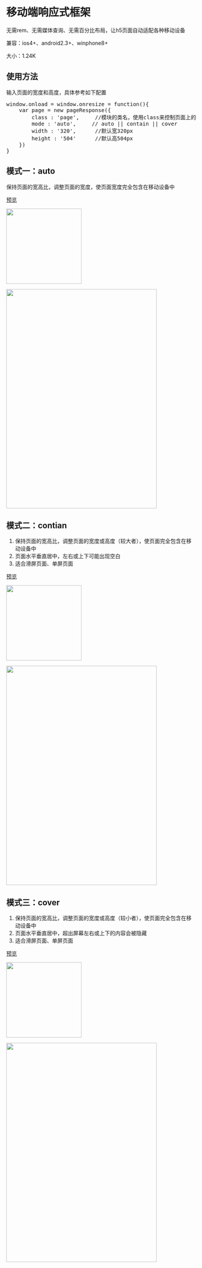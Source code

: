 <h1>移动端响应式框架</h1>
<p>无需rem、无需媒体查询、无需百分比布局，让h5页面自动适配各种移动设备</p>
<p>兼容：ios4+、android2.3+、winphone8+</p>
<p>大小：1.24K</p>
<h2>使用方法</h2>
<p>输入页面的宽度和高度，具体参考如下配置</p>
<pre>
window.onload = window.onresize = function(){
    var page = new pageResponse({
        class : 'page',     //模块的类名，使用class来控制页面上的模块(1个或多个)
        mode : 'auto',     // auto || contain || cover 
        width : '320',      //默认宽320px 
        height : '504'      //默认高504px
    })
}
</pre>
<h2>模式一：auto</h2>
<p>保持页面的宽高比，调整页面的宽度，使页面宽度完全包含在移动设备中</p>
<a href="http://1.peunzhang.sinaapp.com/demo/pageResponse/pageResponse_auto.html" target="_blank">预览</a>
<p><img src="https://raw.githubusercontent.com/peunzhang/pageResponse/master/pic/pageResponse_auto.png" width="200" height="200"></p>
<p><img src="https://raw.githubusercontent.com/peunzhang/pageResponse/master/pic/pageResponse_auto.gif" width="400" height="582"></p>
<h2>模式二：contian</h2>
<ol>
<li>保持页面的宽高比，调整页面的宽度或高度（较大者），使页面完全包含在移动设备中</li>
<li>页面水平垂直居中，左右或上下可能出现空白</li>
<li>适合滑屏页面、单屏页面</li>
</ol>
<a href="http://1.peunzhang.sinaapp.com/demo/pageResponse/pageResponse_contain.html" target="_blank">预览</a>
<p><img src="https://raw.githubusercontent.com/peunzhang/pageResponse/master/pic/pageResponse_contain.png" width="200" height="200"></p>
<p><img src="https://raw.githubusercontent.com/peunzhang/pageResponse/master/pic/pageResponse_contain.gif" width="400" height="582"></p>
<h2>模式三：cover</h2>
<ol>
<li>保持页面的宽高比，调整页面的宽度或高度（较小者），使页面完全包含在移动设备中</li>
<li>页面水平垂直居中，超出屏幕左右或上下的内容会被隐藏 </li>
<li>适合滑屏页面、单屏页面</li>
</ol>
<a href="http://1.peunzhang.sinaapp.com/demo/pageResponse/pageResponse_cover.html" target="_blank">预览</a>
<p><img src="https://raw.githubusercontent.com/peunzhang/pageResponse/master/pic/pageResponse_cover.png" width="200" height="200"></p>
<p><img src="https://raw.githubusercontent.com/peunzhang/pageResponse/master/pic/pageResponse_cover.gif" width="400" height="582"></p>
